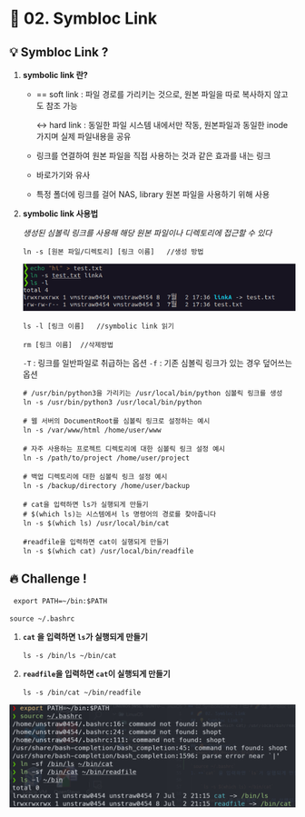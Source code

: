 # 🌈 02. Symbloc Link
## 💡 Symbloc Link ?
1. **symbolic link 란?**

    - == soft link : 파일 경로를 가리키는 것으로, 원본 파일을 따로 복사하지 않고도 참조 가능
        
        ↔️ hard link : 동일한 파일 시스템 내에서만 작동, 원본파일과 동일한 inode 가지며 실제 파일내용을 공유
    - 링크를 연결하여 원본 파일을 직접 사용하는 것과 같은 효과를 내는 링크
    - 바로가기와 유사
    - 특정 폴더에 링크를 걸어 NAS, library 원본 파일을 사용하기 위해 사용
    
2. **symbolic link 사용법**

    *생성된 심볼릭 링크를 사용해 해당 원본 파일이나 디렉토리에 접근할 수 있다*

    ```
    ln -s [원본 파일/디렉토리] [링크 이름]   //생성 방법
    ```
    ![test ln -s](img/link.png)
    
    
    ```
    ls -l [링크 이름]   //symbolic link 읽기

    rm [링크 이름]  //삭제방법
    ```
    `-T` : 링크를 일반파일로 취급하는 옵션
    `-f` : 기존 심볼릭 링크가 있는 경우 덮어쓰는 옵션
    
    ```
    # /usr/bin/python3을 가리키는 /usr/local/bin/python 심볼릭 링크를 생성
    ln -s /usr/bin/python3 /usr/local/bin/python

    # 웹 서버의 DocumentRoot를 심볼릭 링크로 설정하는 예시
    ln -s /var/www/html /home/user/www

    # 자주 사용하는 프로젝트 디렉토리에 대한 심볼릭 링크 설정 예시
    ln -s /path/to/project /home/user/project

    # 백업 디렉토리에 대한 심볼릭 링크 설정 예시
    ln -s /backup/directory /home/user/backup

    # cat을 입력하면 ls가 실행되게 만들기
    # $(which ls)는 시스템에서 ls 명령어의 경로를 찾아줍니다
    ln -s $(which ls) /usr/local/bin/cat

    #readfile을 입력하면 cat이 실행되게 만들기
    ln -s $(which cat) /usr/local/bin/readfile
    ```

## 🔥 Challenge !
` export PATH=~/bin:$PATH`

`source ~/.bashrc`
1. **`cat` 을 입력하면 `ls`가 실행되게 만들기**
    
    `ls -s /bin/ls ~/bin/cat`

2. **`readfile`을 입력하면 `cat`이 실행되게 만들기**

    `ls -s /bin/cat ~/bin/readfile`

![challange](img/challenge2.png)

